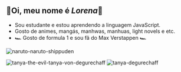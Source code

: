 ## 🌻Oi, meu nome é _Lorena_🌻

- Sou estudante e estou aprendendo a linguagem JavaScript.
- Gosto de animes, mangás, manhwas, manhuas, light novels e etc.
- 🏎️ Gosto de formula 1 e sou fã do Max Verstappen 🏎️
  
![naruto-naruto-shippuden](https://github.com/user-attachments/assets/c087b7a1-0235-4073-88a5-33aa6be07f43)

![tanya-the-evil-tanya-von-degurechaff](https://github.com/user-attachments/assets/dc13ec32-927d-4ebc-b70f-6a1322c64025)
![tanya-degurechaff](https://github.com/user-attachments/assets/6a7b5aaa-4010-48b6-adb6-21a302b08e47)
